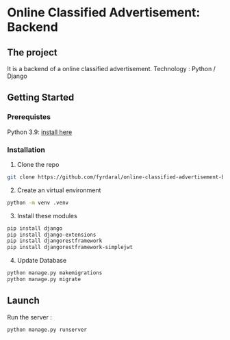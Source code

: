 # Online Classified Advertisement: Backend
## The project
It is a backend of a online classified advertisement.
Technology : Python / Django
## Getting Started
### Prerequistes
Python 3.9: [install here](https://www.python.org/downloads/)


### Installation
1. Clone the repo
```sh
git clone https://github.com/fyrdaral/online-classified-advertisement-backend.git
```
2. Create an virtual environment
```sh
python -m venv .venv
```
3. Install these modules
```sh
pip install django
pip install django-extensions
pip install djangorestframework
pip install djangorestframework-simplejwt
```
4. Update Database
```sh
python manage.py makemigrations
python manage.py migrate
```

## Launch
Run the server :
```sh
python manage.py runserver
```
